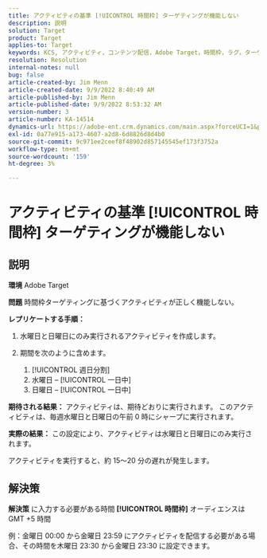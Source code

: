 ```yaml
---
title: アクティビティの基準 [!UICONTROL 時間枠] ターゲティングが機能しない
description: 説明
solution: Target
product: Target
applies-to: Target
keywords: KCS, アクティビティ，コンテンツ配信，Adobe Target，時間枠，ラグ，ターゲティング
resolution: Resolution
internal-notes: null
bug: false
article-created-by: Jim Menn
article-created-date: 9/9/2022 8:40:49 AM
article-published-by: Jim Menn
article-published-date: 9/9/2022 8:53:32 AM
version-number: 3
article-number: KA-14514
dynamics-url: https://adobe-ent.crm.dynamics.com/main.aspx?forceUCI=1&pagetype=entityrecord&etn=knowledgearticle&id=18e1a81a-1b30-ed11-9db1-0022480866ad
exl-id: 0a77e915-a173-4607-a2d8-6d8826d8d4b0
source-git-commit: 9c971ee2ceef8f48902d857145545ef173f3752a
workflow-type: tm+mt
source-wordcount: '159'
ht-degree: 3%

---
```


# アクティビティの基準 [!UICONTROL 時間枠] ターゲティングが機能しない

## 説明


<b>環境</b>
Adobe Target

<b>問題</b>
時間枠ターゲティングに基づくアクティビティが正しく機能しない。

<b>レプリケートする手順：</b>

1. 水曜日と日曜日にのみ実行されるアクティビティを作成します。
2. 期間を次のように含めます。

   1. [!UICONTROL 週日分割]
   2. 水曜日 –  [!UICONTROL 一日中]
   3. 日曜日 –  [!UICONTROL 一日中]




<b>期待される結果：</b>
アクティビティは、期待どおりに実行されます。 このアクティビティは、毎週水曜日と日曜日の午前 0 時にシャープに実行されます。

<b>実際の結果：</b>
この設定により、アクティビティは水曜日と日曜日にのみ実行されます。

アクティビティを実行すると、約 15～20 分の遅れが発生します。


## 解決策


<b>解決策</b>
に入力する必要がある時間 <b>[!UICONTROL 時間枠]</b> オーディエンスは GMT +5 時間

例：金曜日 00:00 から金曜日 23:59 にアクティビティを配信する必要がある場合、その時間を木曜日 23:30 から金曜日 23:30 に設定できます。
